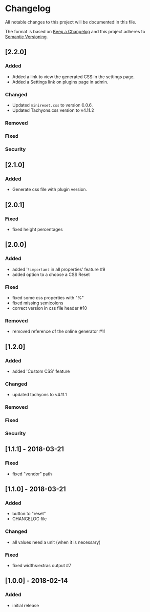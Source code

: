 # Changelog
All notable changes to this project will be documented in this file.

The format is based on [Keep a Changelog](http://keepachangelog.com/en/1.0.0/)
and this project adheres to [Semantic Versioning](http://semver.org/spec/v2.0.0.html).

## [2.2.0]

### Added

- Added a link to view the generated CSS in the settings page.
- Added a Settings link on plugins page in admin.

### Changed

- Updated `minireset.css` to version 0.0.6.
- Updated Tachyons.css version to v4.11.2

### Removed

### Fixed

### Security

## [2.1.0]

### Added

- Generate css file with plugin version.

## [2.0.1]

### Fixed

- fixed height percentages

## [2.0.0]

### Added

- added '`!important` in all properties' feature #9
- added option to a choose a CSS Reset

### Fixed

- fixed some css properties with "%"
- fixed missing semicolons
- correct version in css file header #10

### Removed

- removed reference of the online generator #11

## [1.2.0]

### Added

- added 'Custom CSS' feature

### Changed

- updated tachyons to v4.11.1

### Removed

### Fixed

### Security

## [1.1.1] - 2018-03-21

### Fixed

- fixed "vendor" path

## [1.1.0] - 2018-03-21

### Added

- button to "reset"
- CHANGELOG file

### Changed

- all values need a unit (when it is necessary)

### Fixed

- fixed widths:extras output #7

## [1.0.0] - 2018-02-14

### Added

- initial release


